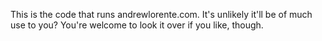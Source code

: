 This is the code that runs andrewlorente.com. It's unlikely it'll be of much use to you? You're welcome to look it over if you like, though.
